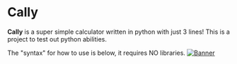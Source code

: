 # Cally
<b>Cally</b> is a super simple calculator written in python with just 3 lines! This is a project to test out python abilities.

The "syntax" for how to use is below, it requires NO libraries.
[![Banner](https://github.com/cmspeedrunner/Cally/blob/main/main.png)](https://cmspeedrunner/github-banner)
